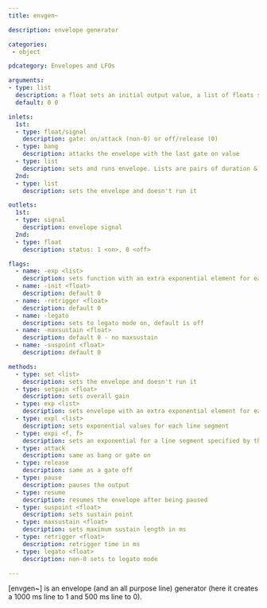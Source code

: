 ```yaml
---
title: envgen~

description: envelope generator

categories:
 - object

pdcategory: Envelopes and LFOs

arguments:
- type: list
  description: a float sets an initial output value, a list of floats sets the envelope
  default: 0 0

inlets:
  1st:
  - type: float/signal
    description: gate: on/attack (non-0) or off/release (0)
  - type: bang
    description: attacks the envelope with the last gate on value
  - type: list
    description: sets and runs envelope. Lists are pairs of duration & target. If odd, 1st float is the starting point
  2nd:
  - type: list
    description: sets the envelope and doesn't run it

outlets:
  1st:
  - type: signal
    description: envelope signal
  2nd:
  - type: float
    description: status: 1 <on>, 0 <off>

flags:
  - name: -exp <list>
    description: sets function with an extra exponential element for each segment
  - name: -init <float>
    description: default 0
  - name: -retrigger <float>
    description: default 0
  - name: -legato
    description: sets to legato mode on, default is off
  - name: -maxsustain <float>
    description: default 0 - no maxsustain
  - name: -suspoint <float>
    description: default 0

methods:
  - type: set <list>
    description: sets the envelope and doesn't run it
  - type: setgain <float>
    description: sets overall gain
  - type: exp <list>
    description: sets envelope with an extra exponential element for each segment
  - type: expl <list>
    description: sets exponential values for each line segment
  - type: expi <f, f>
    description: sets an exponential for a line segment specified by the first float indexed from 0
  - type: attack
    description: same as bang or gate on
  - type: release
    description: same as a gate off
  - type: pause
    description: pauses the output
  - type: resume
    description: resumes the envelope after being paused
  - type: suspoint <float>
    description: sets sustain point
  - type: maxsustain <float>
    description: sets maximum sustain length in ms
  - type: retrigger <float>
    description: retrigger time in ms
  - type: legato <float>
    description: non-0 sets to legato mode

---
```


[envgen~] is an envelope (and an all purpose line) generator (here it creates a 1000 ms line to 1 and 500 ms line to 0).

